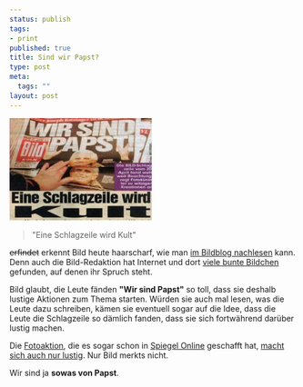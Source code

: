 ```yaml
--- 
status: publish
tags: 
- print
published: true
title: Sind wir Papst?
type: post
meta: 
  tags: ""
layout: post
---
```

<img src='/media/wp/050427bild_papst_kl.jpg' alt='Bild-Papst: Vermeintlicher Kult' class="centered"/><blockquote>"Eine Schlagzeile wird Kult"</blockquote> <del>erfindet</del> erkennt Bild heute haarscharf, wie man <a href="http://www.bildblog.de/?p=564">im Bildblog nachlesen</a> kann. Denn auch die Bild-Redaktion hat Internet und dort <a href="http://www.bildblog.de/wp-content/bild_papst.jpg">viele bunte Bildchen</a> gefunden, auf denen ihr Spruch steht.

Bild glaubt, die Leute fänden <strong>"Wir sind Papst"</strong> so toll, dass sie deshalb lustige Aktionen zum Thema starten. Würden sie auch mal lesen, was die Leute dazu schreiben, kämen sie eventuell sogar auf die Idee, dass die Leute die Schlagzeile so dämlich fanden, dass sie sich fortwährend darüber lustig machen.

Die <a href="http://www.eye-said-it-before.de/wir-sind-papst">Fotoaktion</a>, die es sogar schon in <a href="http://www.spiegel.de/netzwelt/netzkultur/0,1518,353206,00.html">Spiegel Online</a> geschafft hat, <a href="http://www.eyesaiditbefore.de/esiblog/?p=707">macht sich auch nur lustig</a>. Nur Bild merkts nicht.

Wir sind ja <strong>sowas von Papst</strong>.
